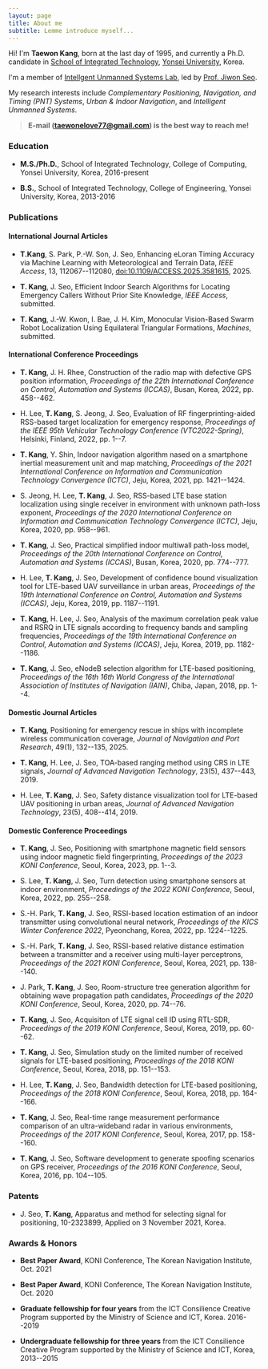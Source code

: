 ```yaml
---
layout: page
title: About me
subtitle: Lemme introduce myself...
---
```


Hi! I'm **Taewon Kang**, born at the last day of 1995, and currently a Ph.D. candidate in [School of Integrated Technology](https://sit.yonsei.ac.kr), [Yonsei University](https://yonsei.ac.kr), Korea.

I'm a member of [Intellgent Unmanned Systems Lab](https://gnss.kr), led by [Prof. Jiwon Seo](https://jwseo.com).

My research interests include _Complementary Positioning, Navigation, and Timing (PNT) Systems_, _Urban & Indoor Navigation_, and _Intelligent Unmanned Systems_.

> **E-mail ([taewonelove77@gmail.com](mailto:taewonelove77@gmail.com)) is the best way to reach me!**

### Education

* **M.S./Ph.D.**, School of Integrated Technology, College of Computing, Yonsei University, Korea, 2016-present

* **B.S.**, School of Integrated Technology, College of Engineering, Yonsei University, Korea, 2013-2016

### Publications

#### International Journal Articles

* **T.Kang**, S. Park, P.-W. Son, J. Seo, Enhancing eLoran Timing Accuracy via Machine Learning with Meteorological and Terrain Data, _IEEE Access_, 13, 112067--112080, [doi:10.1109/ACCESS.2025.3581615](doi.org/10.1109/ACCESS.2025.3581615), 2025.

* **T. Kang**, J. Seo, Efficient Indoor Search Algorithms for Locating Emergency Callers Without Prior Site Knowledge, _IEEE Access_, submitted.

* **T. Kang**, J.-W. Kwon, I. Bae, J. H. Kim, Monocular Vision-Based Swarm Robot Localization Using Equilateral Triangular Formations, _Machines_, submitted.

#### International Conference Proceedings

* **T. Kang**, J. H. Rhee, Construction of the radio map with defective GPS position information, _Proceedings of the 22th International Conference on Control, Automation and Systems (ICCAS)_, Busan, Korea, 2022, pp. 458--462.

* H. Lee, **T. Kang**, S. Jeong, J. Seo, Evaluation of RF fingerprinting-aided RSS-based target localization for emergency response, _Proceedings of the IEEE 95th Vehicular Technology Conference (VTC2022-Spring)_, Helsinki, Finland, 2022, pp. 1--7.

* **T. Kang**, Y. Shin, Indoor navigation algorithm nased on a smartphone inertial measurement unit and map matching, _Proceedings of the 2021 International Conference on Information and Communication Technology Convergence (ICTC)_, Jeju, Korea, 2021, pp. 1421--1424.

* S. Jeong, H. Lee, **T. Kang**, J. Seo, RSS-based LTE base station localization using single receiver in environment with unknown path-loss exponent, _Proceedings of the 2020 International Conference on Information and Communication Technology Convergence (ICTC)_, Jeju, Korea, 2020, pp. 958--961.

* **T. Kang**, J. Seo, Practical simplified indoor multiwall path-loss model, _Proceedings of the 20th International Conference on Control, Automation and Systems (ICCAS)_, Busan, Korea, 2020, pp. 774--777.

* H. Lee, **T. Kang**, J. Seo, Development of confidence bound visualization tool for LTE-based UAV surveillance in urban areas, _Proceedings of the 19th International Conference on Control, Automation and Systems (ICCAS)_, Jeju, Korea, 2019, pp. 1187--1191.

* **T. Kang**, H. Lee, J. Seo, Analysis of the maximum correlation peak value and RSRQ in LTE signals according to frequency bands and sampling frequencies, _Proceedings of the 19th International Conference on Control, Automation and Systems (ICCAS)_, Jeju, Korea, 2019, pp. 1182--1186.

* **T. Kang**, J. Seo, eNodeB selection algorithm for LTE-based positioning, _Proceedings of the 16th 16th World Congress of the International Association of Institutes of Navigation (IAIN)_, Chiba, Japan, 2018, pp. 1--4.

#### Domestic Journal Articles

* **T. Kang**, Positioning for emergency rescue in ships with incomplete wireless communication coverage, _Journal of Navigation and Port Research_, 49(1), 132--135, 2025.

* **T. Kang**, H. Lee, J. Seo, TOA-based ranging method using CRS in LTE signals, _Journal of Advanced Navigation Technology_, 23(5), 437--443, 2019.

* H. Lee, **T. Kang**, J. Seo, Safety distance visualization tool for LTE-based UAV positioning in urban areas, _Journal of Advanced Navigation Technology_, 23(5), 408--414, 2019.

#### Domestic Conference Proceedings

* **T. Kang**, J. Seo, Positioning with smartphone magnetic field sensors using indoor magnetic field fingerprinting, _Proceedings of the 2023 KONI Conference_, Seoul, Korea, 2023, pp. 1--3.

* S. Lee, **T. Kang**, J. Seo, Turn detection using smartphone sensors at indoor environment,  _Proceedings of the 2022 KONI Conference_, Seoul, Korea, 2022, pp. 255--258.

* S.-H. Park, **T. Kang**, J. Seo, RSSI-based location estimation of an indoor transmitter using convolutional neural network, _Proceedings of the KICS Winter Conference 2022_, Pyeonchang, Korea, 2022, pp. 1224--1225.

* S.-H. Park, **T. Kang**, J. Seo, RSSI-based relative distance estimation between a transmitter and a receiver using multi-layer perceptrons, _Proceedings of the 2021 KONI Conference_, Seoul, Korea, 2021, pp. 138--140.

* J. Park, **T. Kang**, J. Seo, Room-structure tree generation algorithm for obtaining wave propagation path candidates, _Proceedings of the 2020 KONI Conference_, Seoul, Korea, 2020, pp. 74--76.

* **T. Kang**, J. Seo, Acquisiton of LTE signal cell ID using RTL-SDR, _Proceedings of the 2019 KONI Conference_, Seoul, Korea, 2019, pp. 60--62.

* **T. Kang**, J. Seo, Simulation study on the limited number of received signals for LTE-based positioning, _Proceedings of the 2018 KONI Conference_, Seoul, Korea, 2018, pp. 151--153.

* H. Lee, **T. Kang**, J. Seo, Bandwidth detection for LTE-based positioning, _Proceedings of the 2018 KONI Conference_, Seoul, Korea, 2018, pp. 164--166.

* **T. Kang**, J. Seo, Real-time range measurement performance comparison of an ultra-wideband radar in various environments, _Proceedings of the 2017 KONI Conference_, Seoul, Korea, 2017, pp. 158--160.

* **T. Kang**, J. Seo, Software development to generate spoofing scenarios on GPS receiver, _Proceedings of the 2016 KONI Conference_, Seoul, Korea, 2016, pp. 104--105.

### Patents

* J. Seo, **T. Kang**, Apparatus and method for selecting signal for positioning, 10-2323899, Applied on 3 November 2021, Korea.

### Awards & Honors

* **Best Paper Award**, KONI Conference, The Korean Navigation Institute, Oct. 2021

* **Best Paper Award**, KONI Conference, The Korean Navigation Institute, Oct. 2020

* **Graduate fellowship for four years** from the ICT Consilience Creative Program supported by the Ministry of Science and ICT, Korea. 2016--2019

* **Undergraduate fellowship for three years** from the ICT Consilience Creative Program supported by the Ministry of Science and ICT, Korea, 2013--2015
